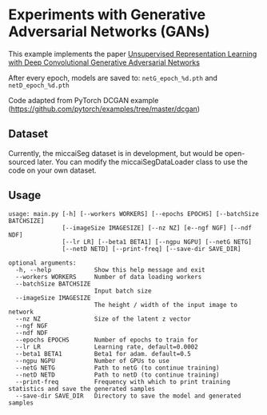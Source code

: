 # Experiments with Generative Adversarial Networks (GANs)

This example implements the paper [Unsupervised Representation Learning with Deep Convolutional Generative Adversarial Networks](http://arxiv.org/abs/1511.06434)

After every epoch, models are saved to: `netG_epoch_%d.pth` and `netD_epoch_%d.pth`

Code adapted from PyTorch DCGAN example (https://github.com/pytorch/examples/tree/master/dcgan)

## Dataset

Currently, the miccaiSeg dataset is in development, but would be open-sourced later.
You can modify the miccaiSegDataLoader class to use the code on your own dataset.

## Usage
```
usage: main.py [-h] [--workers WORKERS] [--epochs EPOCHS] [--batchSize BATCHSIZE]
               [--imageSize IMAGESIZE] [--nz NZ] [e--ngf NGF] [--ndf NDF]
               [--lr LR] [--beta1 BETA1] [--ngpu NGPU] [--netG NETG]
               [--netD NETD] [--print-freq] [--save-dir SAVE_DIR]

optional arguments:
  -h, --help            Show this help message and exit
  --workers WORKERS     Number of data loading workers
  --batchSize BATCHSIZE
                        Input batch size
  --imageSize IMAGESIZE
                        The height / width of the input image to network
  --nz NZ               Size of the latent z vector
  --ngf NGF
  --ndf NDF
  --epochs EPOCHS       Number of epochs to train for
  --lr LR               Learning rate, default=0.0002
  --beta1 BETA1         Beta1 for adam. default=0.5
  --ngpu NGPU           Number of GPUs to use
  --netG NETG           Path to netG (to continue training)
  --netD NETD           Path to netD (to continue training)
  --print-freq          Frequency with which to print training statistics and save the generated samples
  --save-dir SAVE_DIR   Directory to save the model and generated samples

```
